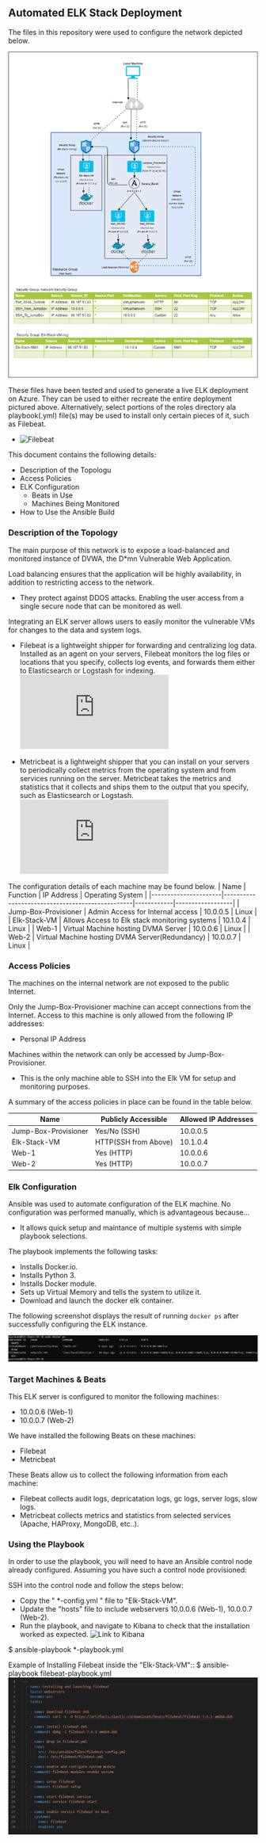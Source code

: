 ## Automated ELK Stack Deployment

The files in this repository were used to configure the network depicted below.

![Diagram](/Images/Diagram.png)

These files have been tested and used to generate a live ELK deployment on Azure. They can be used to either recreate the entire deployment pictured above. Alternatively, select portions of the roles directory ala playbook(.yml) file(s) may be used to install only certain pieces of it, such as Filebeat.

  - ![Filebeat](Ansible/roles/filebeat-playbook.yml)

This document contains the following details:
- Description of the Topologu
- Access Policies
- ELK Configuration
  - Beats in Use
  - Machines Being Monitored
- How to Use the Ansible Build


### Description of the Topology

The main purpose of this network is to expose a load-balanced and monitored instance of DVWA, the D*mn Vulnerable Web Application.

Load balancing ensures that the application will be highly availability, in addition to restricting access to the network.

- They protect against DDOS attacks. Enabling the user access from a single secure node that can be monitored as well.

Integrating an ELK server allows users to easily monitor the vulnerable VMs for changes to the data and system logs.

- Filebeat is a lightweight shipper for forwarding and centralizing log data. Installed as an agent on your servers, Filebeat monitors the log files or locations that you specify, collects log events, and forwards them either to Elasticsearch or Logstash for indexing. ![Link to File beat](https://www.elastic.co/guide/en/beats/filebeat/current/filebeat-overview.html)

- Metricbeat is a lightweight shipper that you can install on your servers to periodically collect metrics from the operating system and from services running on the server. Metricbeat takes the metrics and statistics that it collects and ships them to the output that you specify, such as Elasticsearch or Logstash. ![Link to Metric beat](https://www.elastic.co/guide/en/beats/metricbeat/current/metricbeat-overview.html)

The configuration details of each machine may be found below.
| Name                 | Function                                        | IP Address | Operating System |
|----------------------|-------------------------------------------------|------------|------------------|
| Jump-Box-Provisioner | Admin Access for Internal access                | 10.0.0.5   | Linux            |
| Elk-Stack-VM         | Allows Access to Elk stack monitoring systems   | 10.1.0.4   | Linux            |
| Web-1                | Virtual Machine hosting DVMA Server             | 10.0.0.6   | Linux            |
| Web-2                | Virtual Machine hosting DVMA Server(Redundancy) | 10.0.0.7   | Linux            |

### Access Policies

The machines on the internal network are not exposed to the public Internet. 

Only the Jump-Box-Provisioner machine can accept connections from the Internet. Access to this machine is only allowed from the following IP addresses:
- Personal IP Address

Machines within the network can only be accessed by Jump-Box-Provisioner.
- This is the only machine able to SSH into the Elk VM for setup and monitoring purposes.

A summary of the access policies in place can be found in the table below.

| Name                 |  Publicly Accessible | Allowed IP Addresses |
|----------------------|----------------------|----------------------|
| Jump-Box-Provisioner | Yes/No (SSH)         | 10.0.0.5             |
| Elk-Stack-VM         | HTTP(SSH from Above) | 10.1.0.4             |
| Web-1                | Yes (HTTP)           | 10.0.0.6             |
| Web-2                | Yes (HTTP)           | 10.0.0.7             |

### Elk Configuration

Ansible was used to automate configuration of the ELK machine. No configuration was performed manually, which is advantageous because...
- It allows quick setup and maintance of multiple systems with simple playbook selections.

The playbook implements the following tasks:
- Installs Docker.io.
- Installs Python 3.
- Installs Docker module.
- Sets up Virtual Memory and tells the system to utilize it.
- Download and launch the docker elk container.

The following screenshot displays the result of running `docker ps` after successfully configuring the ELK instance.

![Elk-Docker-ps Image](Images/Elk-Docker-ps.png)

### Target Machines & Beats
This ELK server is configured to monitor the following machines:
- 10.0.0.6 (Web-1)
- 10.0.0.7 (Web-2)

We have installed the following Beats on these machines:
- Filebeat
- Metricbeat

These Beats allow us to collect the following information from each machine:
- Filebeat collects audit logs, depricatation logs, gc logs, server logs, slow logs.
- Metricbeat collects metrics and statistics from selected services (Apache, HAProxy, MongoDB, etc..).

### Using the Playbook
In order to use the playbook, you will need to have an Ansible control node already configured. Assuming you have such a control node provisioned: 

SSH into the control node and follow the steps below:
- Copy the " *-config.yml " file to "Elk-Stack-VM".
- Update the "hosts" file to include webservers 10.0.0.6 (Web-1), 10.0.0.7 (Web-2).
- Run the playbook, and navigate to Kibana to check that the installation worked as expected. ![Link to Kibana](http://20.98.114.15:5601/app/kibana)

$ ansible-playbook *-playbook.yml

Example of Installing Filebeat inside the "Elk-Stack-VM"::
$ ansible-playbook filebeat-playbook.yml
![Example of Playbook](Images/Filebeat-Example.png)